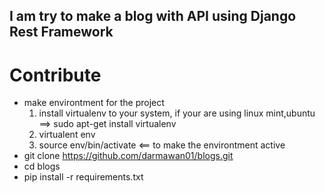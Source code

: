 ## I am try to make a blog with API using Django Rest Framework
# Contribute
  - make environtment for the project
    1. install virtualenv to your system, if your are using linux mint,ubuntu ==> sudo apt-get install virtualenv
    2. virtualent env
    3. source env/bin/activate <== to make the environtment active
  - git clone https://github.com/darmawan01/blogs.git
  - cd blogs
  - pip install -r requirements.txt 